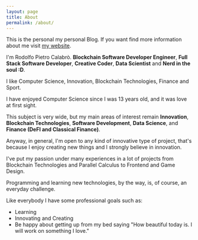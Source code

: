```yaml
---
layout: page
title: About
permalink: /about/
---
```


This is the personal my personal Blog.
If you want find more information about me visit [my website](https://www.rodolfopietro.it/).

I'm Rodolfo Pietro Calabrò. **Blockchain Software Developer Engineer**, **Full Stack Software Developer**, **Creative Coder**, **Data Scientist** and **Nerd in the soul :D**.

I like Computer Science, Innovation, Blockchain Technologies, Finance and Sport.

I have enjoyed Computer Science since I was 13 years old, and it was love at first sight. 

This subject is very wide, but my main areas of interest remain **Innovation**, **Blockchain Technologies**, **Software Development**, **Data Science**, and **Finance (DeFI and Classical Finance)**.

Anyway, in general, I'm open to any kind of innovative type of project, that's because I enjoy creating new things and I strongly believe in innovation.

I've put my passion under many experiences in a lot of projects from Blockchain Technologies and Parallel Calculus to Frontend and Game Design.

Programming and learning new technologies, by the way, is, of course, an everyday challenge.

Like everybody I have some professional goals such as:
* Learning
* Innovating and Creating
* Be happy about getting up from my bed saying "How beautiful today is. I will work on something I love."